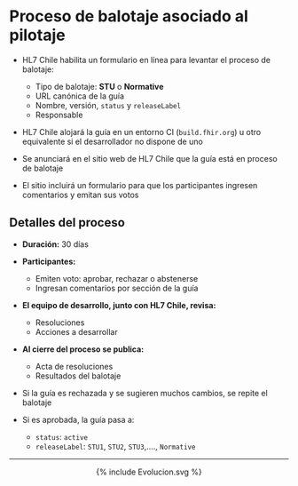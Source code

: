 # Proceso de balotaje asociado al pilotaje

- HL7 Chile habilita un formulario en línea para levantar el proceso de balotaje:
  - Tipo de balotaje: **STU** o **Normative**
  - URL canónica de la guía
  - Nombre, versión, `status` y `releaseLabel`
  - Responsable

- HL7 Chile alojará la guía en un entorno CI (`build.fhir.org`) u otro equivalente si el desarrollador no dispone de uno
- Se anunciará en el sitio web de HL7 Chile que la guía está en proceso de balotaje
- El sitio incluirá un formulario para que los participantes ingresen comentarios y emitan sus votos

## Detalles del proceso

- **Duración:** 30 días
- **Participantes:**
  - Emiten voto: aprobar, rechazar o abstenerse
  - Ingresan comentarios por sección de la guía

- **El equipo de desarrollo, junto con HL7 Chile, revisa:**
  - Resoluciones
  - Acciones a desarrollar

- **Al cierre del proceso se publica:**
  - Acta de resoluciones
  - Resultados del balotaje

- Si la guía es rechazada y se sugieren muchos cambios, se repite el balotaje
- Si es aprobada, la guía pasa a:
  - `status`: `active`  
  - `releaseLabel`: `STU1`, `STU2`, `STU3`,...., `Normative`

---

<div align="center" >
  {% include Evolucion.svg %}
</div>
<br clear="all"/>